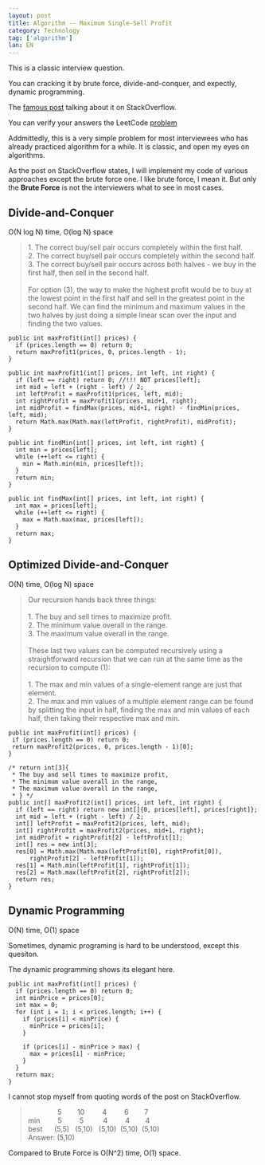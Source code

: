 ```yaml
---
layout: post
title: Algorithm -- Maximum Single-Sell Profit
category: Technology
tag: ['algorithm']
lan: EN
---
```


This is a classic interview question.

You can cracking it by brute force, divide-and-conquer, and expectly, dynamic programming.

The [famous post](http://stackoverflow.com/questions/7086464/maximum-single-sell-profit) talking about it on StackOverflow.

You can verify your answers the LeetCode [problem](https://oj.leetcode.com/problems/best-time-to-buy-and-sell-stock/)

<!--preview-->

Addmittedly, this is a very simple problem for most interviewees who has already practiced algorithm for a while. It is classic, and open my eyes on algorithms.

As the post on StackOverflow states, I will implement my code of various approaches except the brute force one. I like brute force, I mean it. But only the __Brute Force__ is not the interviewers what to see in most cases.

## Divide-and-Conquer

O(N log N) time, O(log N) space

<blockquote>
1. The correct buy/sell pair occurs completely within the first half. <br/>
2. The correct buy/sell pair occurs completely within the second half. <br/>
3. The correct buy/sell pair occurs across both halves - we buy in the first half, then sell in the second half. <br/>
<br/>
For option (3), the way to make the highest profit would be to buy at the lowest point in the first half and sell in the greatest point in the second half. We can find the minimum and maximum values in the two halves by just doing a simple linear scan over the input and finding the two values. <br/>
</blockquote>

    public int maxProfit(int[] prices) {
      if (prices.length == 0) return 0;
      return maxProfit1(prices, 0, prices.length - 1);
    }

    public int maxProfit1(int[] prices, int left, int right) {
      if (left == right) return 0; //!!! NOT prices[left];
      int mid = left + (right - left) / 2;
      int leftProfit = maxProfit1(prices, left, mid);
      int rightProfit = maxProfit1(prices, mid+1, right);
      int midProfit = findMax(prices, mid+1, right) - findMin(prices, left, mid);
      return Math.max(Math.max(leftProfit, rightProfit), midProfit);
    }

    public int findMin(int[] prices, int left, int right) {
      int min = prices[left];
      while (++left <= right) {
        min = Math.min(min, prices[left]);
      }
      return min;
    }

    public int findMax(int[] prices, int left, int right) {
      int max = prices[left];
      while (++left <= right) {
        max = Math.max(max, prices[left]);
      }
      return max;
    }

## Optimized Divide-and-Conquer

O(N) time, O(log N) space

<blockquote>
Our recursion hands back three things: <br/>
<br/>
1. The buy and sell times to maximize profit. <br/>
2. The minimum value overall in the range. <br/>
3. The maximum value overall in the range. <br/>
<br/>
These last two values can be computed recursively using a straightforward recursion that we can run at the same time as the recursion to compute (1): <br/>
<br/>
1. The max and min values of a single-element range are just that element. <br/>
2. The max and min values of a multiple element range can be found by splitting the input in half, finding the max and min values of each half, then taking their respective max and min. <br/>
</blockquote>

    public int maxProfit(int[] prices) {
     if (prices.length == 0) return 0;
     return maxProfit2(prices, 0, prices.length - 1)[0];
    }

    /* return int[3]{
     * The buy and sell times to maximize profit,
     * The minimum value overall in the range,
     * The maximum value overall in the range,
     * } */
    public int[] maxProfit2(int[] prices, int left, int right) {
      if (left == right) return new int[]{0, prices[left], prices[right]};
      int mid = left + (right - left) / 2;
      int[] leftProfit = maxProfit2(prices, left, mid);
      int[] rightProfit = maxProfit2(prices, mid+1, right);
      int midProfit = rightProfit[2] - leftProfit[1];
      int[] res = new int[3];
      res[0] = Math.max(Math.max(leftProfit[0], rightProfit[0]),
          rightProfit[2] - leftProfit[1]);
      res[1] = Math.min(leftProfit[1], rightProfit[1]);
      res[2] = Math.max(leftProfit[2], rightProfit[2]);
      return res;
    }

## Dynamic Programming

O(N) time, O(1) space

Sometimes, dynamic programing is hard to be understood, except this quesiton.

The dynamic programming shows its elegant here.

    public int maxProfit(int[] prices) {
      if (prices.length == 0) return 0;
      int minPrice = prices[0];
      int max = 0;
      for (int i = 1; i < prices.length; i++) {
        if (prices[i] < minPrice) {
          minPrice = prices[i];
        }

        if (prices[i] - minPrice > max) {
          max = prices[i] - minPrice;
        }
      }
      return max;
    }

I cannot stop myself from quoting words of the post on StackOverflow.

<blockquote>
&nbsp;&nbsp;&nbsp;&nbsp;&nbsp;&nbsp;&nbsp;&nbsp;&nbsp;&nbsp;&nbsp;&nbsp;&nbsp;&nbsp;&nbsp;5&nbsp;&nbsp;&nbsp;&nbsp;&nbsp;&nbsp;&nbsp;&nbsp;10&nbsp;&nbsp;&nbsp;&nbsp;&nbsp;&nbsp;&nbsp;&nbsp;&nbsp;4&nbsp;&nbsp;&nbsp;&nbsp;&nbsp;&nbsp;&nbsp;&nbsp;&nbsp;6&nbsp;&nbsp;&nbsp;&nbsp;&nbsp;&nbsp;&nbsp;&nbsp;7&nbsp;<br/>
min&nbsp;&nbsp;&nbsp;&nbsp;&nbsp;&nbsp;&nbsp;&nbsp;&nbsp;5&nbsp;&nbsp;&nbsp;&nbsp;&nbsp;&nbsp;&nbsp;&nbsp;&nbsp;5&nbsp;&nbsp;&nbsp;&nbsp;&nbsp;&nbsp;&nbsp;&nbsp;&nbsp;&nbsp;4&nbsp;&nbsp;&nbsp;&nbsp;&nbsp;&nbsp;&nbsp;&nbsp;&nbsp;4&nbsp;&nbsp;&nbsp;&nbsp;&nbsp;&nbsp;&nbsp;&nbsp;4&nbsp;<br/>
best&nbsp;&nbsp;&nbsp;&nbsp;&nbsp;&nbsp;(5,5)&nbsp;&nbsp;&nbsp;(5,10)&nbsp;&nbsp;&nbsp;(5,10)&nbsp;&nbsp;(5,10)&nbsp;&nbsp;(5,10)&nbsp;<br/>
Answer:&nbsp;(5,10)
</blockquote>

Compared to Brute Force is O(N^2) time, O(1) space.
